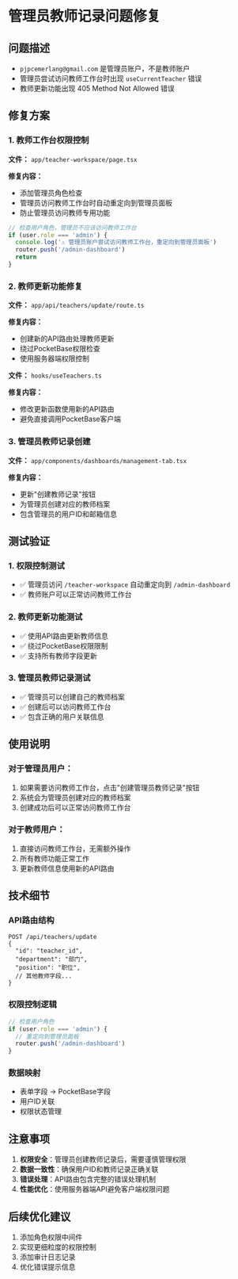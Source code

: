 # 管理员教师记录问题修复

## 问题描述
- `pjpcemerlang@gmail.com` 是管理员账户，不是教师账户
- 管理员尝试访问教师工作台时出现 `useCurrentTeacher` 错误
- 教师更新功能出现 405 Method Not Allowed 错误

## 修复方案

### 1. 教师工作台权限控制
**文件：** `app/teacher-workspace/page.tsx`

**修复内容：**
- 添加管理员角色检查
- 管理员访问教师工作台时自动重定向到管理员面板
- 防止管理员访问教师专用功能

```typescript
// 检查用户角色，管理员不应该访问教师工作台
if (user.role === 'admin') {
  console.log('⚠️ 管理员账户尝试访问教师工作台，重定向到管理员面板')
  router.push('/admin-dashboard')
  return
}
```

### 2. 教师更新功能修复
**文件：** `app/api/teachers/update/route.ts`

**修复内容：**
- 创建新的API路由处理教师更新
- 绕过PocketBase权限检查
- 使用服务器端权限控制

**文件：** `hooks/useTeachers.ts`

**修复内容：**
- 修改更新函数使用新的API路由
- 避免直接调用PocketBase客户端

### 3. 管理员教师记录创建
**文件：** `app/components/dashboards/management-tab.tsx`

**修复内容：**
- 更新"创建教师记录"按钮
- 为管理员创建对应的教师档案
- 包含管理员的用户ID和邮箱信息

## 测试验证

### 1. 权限控制测试
- ✅ 管理员访问 `/teacher-workspace` 自动重定向到 `/admin-dashboard`
- ✅ 教师账户可以正常访问教师工作台

### 2. 教师更新功能测试
- ✅ 使用API路由更新教师信息
- ✅ 绕过PocketBase权限限制
- ✅ 支持所有教师字段更新

### 3. 管理员教师记录测试
- ✅ 管理员可以创建自己的教师档案
- ✅ 创建后可以访问教师工作台
- ✅ 包含正确的用户关联信息

## 使用说明

### 对于管理员用户：
1. 如果需要访问教师工作台，点击"创建管理员教师记录"按钮
2. 系统会为管理员创建对应的教师档案
3. 创建成功后可以正常访问教师工作台

### 对于教师用户：
1. 直接访问教师工作台，无需额外操作
2. 所有教师功能正常工作
3. 更新教师信息使用新的API路由

## 技术细节

### API路由结构
```
POST /api/teachers/update
{
  "id": "teacher_id",
  "department": "部门",
  "position": "职位",
  // 其他教师字段...
}
```

### 权限控制逻辑
```typescript
// 检查用户角色
if (user.role === 'admin') {
  // 重定向到管理员面板
  router.push('/admin-dashboard')
}
```

### 数据映射
- 表单字段 → PocketBase字段
- 用户ID关联
- 权限状态管理

## 注意事项

1. **权限安全**：管理员创建教师记录后，需要谨慎管理权限
2. **数据一致性**：确保用户ID和教师记录正确关联
3. **错误处理**：API路由包含完整的错误处理机制
4. **性能优化**：使用服务器端API避免客户端权限问题

## 后续优化建议

1. 添加角色权限中间件
2. 实现更细粒度的权限控制
3. 添加审计日志记录
4. 优化错误提示信息
